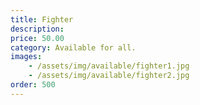 ```yaml
---
title: Fighter
description: 
price: 50.00
category: Available for all.
images: 
    - /assets/img/available/fighter1.jpg
    - /assets/img/available/fighter2.jpg
order: 500
---
```

